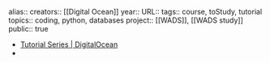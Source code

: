 alias::
creators:: [[Digital Ocean]] 
year::
URL::
tags:: course, toStudy, tutorial
topics:: coding, python, databases
project:: [[WADS]], [[WADS study]] 
public:: true

- [Tutorial Series | DigitalOcean](https://www.digitalocean.com/community/tags/tutorial-series)
-